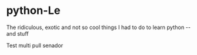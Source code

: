 # python-Le
The ridiculous, exotic and not so cool things I had to do to learn python -- and stuff

Test multi pull
senador
